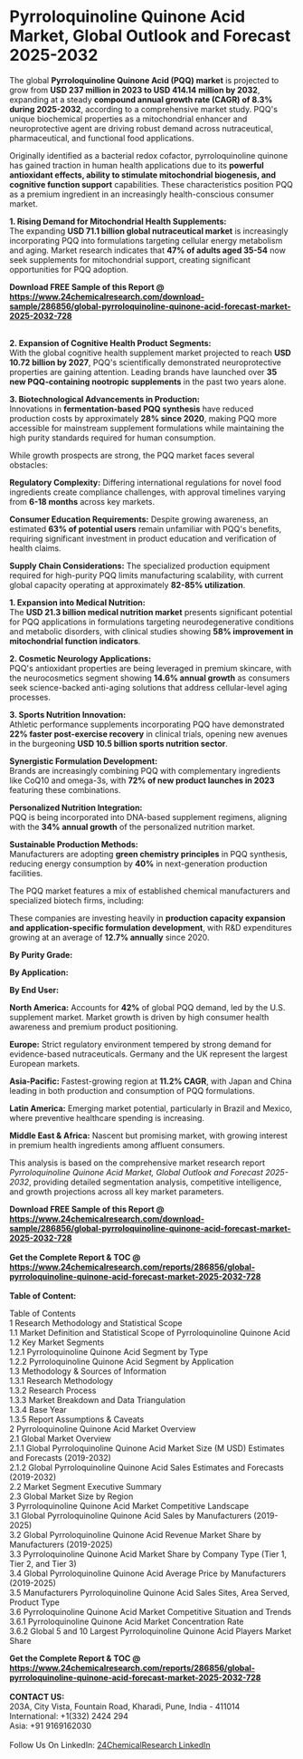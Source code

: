 <h1>Pyrroloquinoline Quinone Acid Market, Global Outlook and Forecast 2025-2032</h1><p>The global <strong>Pyrroloquinoline Quinone Acid (PQQ) market</strong> is projected to grow from <strong>USD 237 million in 2023 to USD 414.14 million by 2032</strong>, expanding at a steady <strong>compound annual growth rate (CAGR) of 8.3% during 2025-2032</strong>, according to a comprehensive market study. PQQ's unique biochemical properties as a mitochondrial enhancer and neuroprotective agent are driving robust demand across nutraceutical, pharmaceutical, and functional food applications.</p><p>Originally identified as a bacterial redox cofactor, pyrroloquinoline quinone has gained traction in human health applications due to its <strong>powerful antioxidant effects, ability to stimulate mitochondrial biogenesis, and cognitive function support</strong> capabilities. These characteristics position PQQ as a premium ingredient in an increasingly health-conscious consumer market.</p><p><strong>1. Rising Demand for Mitochondrial Health Supplements:</strong><br>
The expanding <strong>USD 71.1 billion global nutraceutical market</strong> is increasingly incorporating PQQ into formulations targeting cellular energy metabolism and aging. Market research indicates that <strong>47% of adults aged 35-54</strong> now seek supplements for mitochondrial support, creating significant opportunities for PQQ adoption.</p><div><b>Download FREE Sample of this Report @ 
            <a href="https://www.24chemicalresearch.com/download-sample/286856/global-pyrroloquinoline-quinone-acid-forecast-market-2025-2032-728">
            https://www.24chemicalresearch.com/download-sample/286856/global-pyrroloquinoline-quinone-acid-forecast-market-2025-2032-728</a></b></div><br><p><strong>2. Expansion of Cognitive Health Product Segments:</strong><br>
With the global cognitive health supplement market projected to reach <strong>USD 10.72 billion by 2027</strong>, PQQ's scientifically demonstrated neuroprotective properties are gaining attention. Leading brands have launched over <strong>35 new PQQ-containing nootropic supplements</strong> in the past two years alone.</p><p><strong>3. Biotechnological Advancements in Production:</strong><br>
Innovations in <strong>fermentation-based PQQ synthesis</strong> have reduced production costs by approximately <strong>28% since 2020</strong>, making PQQ more accessible for mainstream supplement formulations while maintaining the high purity standards required for human consumption.</p><p>While growth prospects are strong, the PQQ market faces several obstacles:</p><p><strong>Regulatory Complexity:</strong> Differing international regulations for novel food ingredients create compliance challenges, with approval timelines varying from <strong>6-18 months</strong> across key markets.</p><p><strong>Consumer Education Requirements:</strong> Despite growing awareness, an estimated <strong>63% of potential users</strong> remain unfamiliar with PQQ's benefits, requiring significant investment in product education and verification of health claims.</p><p><strong>Supply Chain Considerations:</strong> The specialized production equipment required for high-purity PQQ limits manufacturing scalability, with current global capacity operating at approximately <strong>82-85% utilization</strong>.</p><p><strong>1. Expansion into Medical Nutrition:</strong><br>
The <strong>USD 21.3 billion medical nutrition market</strong> presents significant potential for PQQ applications in formulations targeting neurodegenerative conditions and metabolic disorders, with clinical studies showing <strong>58% improvement in mitochondrial function indicators</strong>.</p><p><strong>2. Cosmetic Neurology Applications:</strong><br>
PQQ's antioxidant properties are being leveraged in premium skincare, with the neurocosmetics segment showing <strong>14.6% annual growth</strong> as consumers seek science-backed anti-aging solutions that address cellular-level aging processes.</p><p><strong>3. Sports Nutrition Innovation:</strong><br>
Athletic performance supplements incorporating PQQ have demonstrated <strong>22% faster post-exercise recovery</strong> in clinical trials, opening new avenues in the burgeoning <strong>USD 10.5 billion sports nutrition sector</strong>.</p><p><strong>Synergistic Formulation Development:</strong><br>
	Brands are increasingly combining PQQ with complementary ingredients like CoQ10 and omega-3s, with <strong>72% of new product launches in 2023</strong> featuring these combinations.</p><p><strong>Personalized Nutrition Integration:</strong><br>
	PQQ is being incorporated into DNA-based supplement regimens, aligning with the <strong>34% annual growth</strong> of the personalized nutrition market.</p><p><strong>Sustainable Production Methods:</strong><br>
	Manufacturers are adopting <strong>green chemistry principles</strong> in PQQ synthesis, reducing energy consumption by <strong>40%</strong> in next-generation production facilities.</p><p>The PQQ market features a mix of established chemical manufacturers and specialized biotech firms, including:</p><p>These companies are investing heavily in <strong>production capacity expansion and application-specific formulation development</strong>, with R&amp;D expenditures growing at an average of <strong>12.7% annually</strong> since 2020.</p><p><strong>By Purity Grade:</strong></p><p><strong>By Application:</strong></p><p><strong>By End User:</strong></p><p><strong>North America:</strong> Accounts for <strong>42%</strong> of global PQQ demand, led by the U.S. supplement market. Market growth is driven by high consumer health awareness and premium product positioning.</p><p><strong>Europe:</strong> Strict regulatory environment tempered by strong demand for evidence-based nutraceuticals. Germany and the UK represent the largest European markets.</p><p><strong>Asia-Pacific:</strong> Fastest-growing region at <strong>11.2% CAGR</strong>, with Japan and China leading in both production and consumption of PQQ formulations.</p><p><strong>Latin America:</strong> Emerging market potential, particularly in Brazil and Mexico, where preventive healthcare spending is increasing.</p><p><strong>Middle East &amp; Africa:</strong> Nascent but promising market, with growing interest in premium health ingredients among affluent consumers.</p><p>This analysis is based on the comprehensive market research report <em>Pyrroloquinoline Quinone Acid Market, Global Outlook and Forecast 2025-2032</em>, providing detailed segmentation analysis, competitive intelligence, and growth projections across all key market parameters.</p><div><b>Download FREE Sample of this Report @ 
            <a href="https://www.24chemicalresearch.com/download-sample/286856/global-pyrroloquinoline-quinone-acid-forecast-market-2025-2032-728">
            https://www.24chemicalresearch.com/download-sample/286856/global-pyrroloquinoline-quinone-acid-forecast-market-2025-2032-728</a></b></div><br><div><b>Get the Complete Report & TOC @ 
            <a href="https://www.24chemicalresearch.com/reports/286856/global-pyrroloquinoline-quinone-acid-forecast-market-2025-2032-728">
            https://www.24chemicalresearch.com/reports/286856/global-pyrroloquinoline-quinone-acid-forecast-market-2025-2032-728</a></b></div><br>
            <b>Table of Content:</b><p>Table of Contents<br />
1 Research Methodology and Statistical Scope<br />
1.1 Market Definition and Statistical Scope of Pyrroloquinoline Quinone Acid<br />
1.2 Key Market Segments<br />
1.2.1 Pyrroloquinoline Quinone Acid Segment by Type<br />
1.2.2 Pyrroloquinoline Quinone Acid Segment by Application<br />
1.3 Methodology & Sources of Information<br />
1.3.1 Research Methodology<br />
1.3.2 Research Process<br />
1.3.3 Market Breakdown and Data Triangulation<br />
1.3.4 Base Year<br />
1.3.5 Report Assumptions & Caveats<br />
2 Pyrroloquinoline Quinone Acid Market Overview<br />
2.1 Global Market Overview<br />
2.1.1 Global Pyrroloquinoline Quinone Acid Market Size (M USD) Estimates and Forecasts (2019-2032)<br />
2.1.2 Global Pyrroloquinoline Quinone Acid Sales Estimates and Forecasts (2019-2032)<br />
2.2 Market Segment Executive Summary<br />
2.3 Global Market Size by Region<br />
3 Pyrroloquinoline Quinone Acid Market Competitive Landscape<br />
3.1 Global Pyrroloquinoline Quinone Acid Sales by Manufacturers (2019-2025)<br />
3.2 Global Pyrroloquinoline Quinone Acid Revenue Market Share by Manufacturers (2019-2025)<br />
3.3 Pyrroloquinoline Quinone Acid Market Share by Company Type (Tier 1, Tier 2, and Tier 3)<br />
3.4 Global Pyrroloquinoline Quinone Acid Average Price by Manufacturers (2019-2025)<br />
3.5 Manufacturers Pyrroloquinoline Quinone Acid Sales Sites, Area Served, Product Type<br />
3.6 Pyrroloquinoline Quinone Acid Market Competitive Situation and Trends<br />
3.6.1 Pyrroloquinoline Quinone Acid Market Concentration Rate<br />
3.6.2 Global 5 and 10 Largest Pyrroloquinoline Quinone Acid Players Market Share </p><div><b>Get the Complete Report & TOC @ 
            <a href="https://www.24chemicalresearch.com/reports/286856/global-pyrroloquinoline-quinone-acid-forecast-market-2025-2032-728">
            https://www.24chemicalresearch.com/reports/286856/global-pyrroloquinoline-quinone-acid-forecast-market-2025-2032-728</a></b></div><br><b>CONTACT US:</b><br>
            203A, City Vista, Fountain Road, Kharadi, Pune, India - 411014<br>
            International: +1(332) 2424 294<br>
            Asia: +91 9169162030 <br><br>
            Follow Us On LinkedIn: <a href="https://www.linkedin.com/company/24chemicalresearch/">24ChemicalResearch LinkedIn</a>